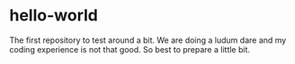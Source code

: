 # hello-world
The first repository to test around  a bit.
We are doing a ludum dare and my coding experience is not that good. So best to prepare a little bit.
